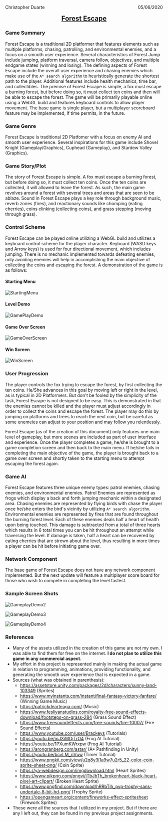 <p style= float:left>Christopher Duarte</p> <p style= float:right> 05/06/2020 </p> <br>
<h2 align = center><u> Forest Escape </u></h2>

### Game Summary

Forest Escape is a traditional 2D platformer that features elements such as multiple platforms, chasing, patrolling, and environmental enemies, and a focus on a smooth user experience. Several characteristics of Forest Jump include jumping, platform traversal, camera follow, objectives, and multiple endgame states (winning and losing). The defining aspects of Forest Escape include the overall user experience and chasing enemies which make use of the `A* search algorithm` to heuristically generate the shortest path to the player. Additional features include health mechanics, time bar, and collectibles. The premise of Forest Escape is simple, a fox must escape a burning forest, but before doing so, it must collect ten coins and then will be able to escape the forest. The game will be primarily playable online using a WebGL build and features keyboard controls to allow player movement. The base game is single player, but a multiplayer scoreboard feature may be implemented, if time permits, in the future. 

### Game Genre

Forest Escape is traditional 2D Platfomer with a focus on enemy AI and smooth user experience. Several inspirations for this game include Shovel Knight (Gameplay/Graphics), Cuphead (Gameplay), and Stardew Valley (Graphics).

### Game Story/Plot

The story of Forest Escape is simple. A fox must escape a burning forest, but before doing so, it must collect ten coins. Once the ten coins are collected, it will allowed to leave the forest. As such, the main game revolves around a forest with several trees and areas that are seen to be ablaze. Sound in Forest Escape plays a key role through background music, reverb zones (fires), and reactionary sounds like chomping (eating cherries), coins clinking (collecting coins), and grass stepping (moving through grass).

### Control Scheme

Forest Escape can be played online utilizing a WebGL build and utilizes a keyboard control scheme for the player character. Keyboard (WASD keys and Arrow keys) is used for four directional movement, which includes jumping. There is no mechanic implemented towards defeating enemies, only avoiding enemies will help in accomplishing the main objective of collecting the coins and escaping the forest. A demonstration of the game is as follows:

#### Starting Menu

![StartingMenu](./Demo/ForestEscapeStart.png)


#### Level Demo

![GamePlayDemo](./Demo/GameplayDemo.png)


#### Game Over Screen
![GameOverScreen](./Demo/GameOverScreen.png)

#### Win Screen

![WinScreen](./Demo/WinScreen.png)

### User Progression

The player controls the fox trying to escape the forest, by first collecting the ten coins. He/She advances in this goal by moving left or right in the level, as is typical in 2D Platformers. But don't be fooled by the simplicity of the task, Forest Escape is not designed to be easy. This is demonstrated in that the enemies cannot be killed and the player must adjust accordingly in order to collect the coins and escape the forest. The player may do this by jumping on platforms and trees to reach the next coin, but be careful as some enemeies can adjust to your position and may follow you relentlessly.

Forest Escape (as of the creation of this document) only features one main level of gameplay, but more scenes are included as part of user interface and experience. Once the player completes a game, he/she is brought to a game completion screen and then back to the main menu. If he/she fails in completing the main objective of the game, the player is brought back to a game over screen and shortly taken to the starting menu to attempt escaping the forest again. 

### Game AI

Forest Escape features three unique enemy types: patrol enemies, chasing enemies, and environmental enemies. Patrol Enemies are represented as frogs which display a back and forth jumping mechanic within a designated area. Chasing enemies are represented by flying birds with chase the player once he/she enters the bird's vicinity by utilizing `A* search algorithm`. Environmental enemies are represented by fires that are found throughout the burning forest level. Each of these enemies deals half a heart of health upon being touched. This damage is subtracted from a total of three hearts which results in 6 total times you can be hit throughout an attempt while traversing the level. If damage is taken, half a heart can be recovered by eating cherries that are strewn about the level, thus resulting in more times a player can be hit before initiating game over. 

### Network Component

The base game of Forest Escape does not have any network component implemented. But the next update will feature a multiplayer score board for those who wish to compete in completing the level fastest. 

### Sample Screen Shots

![GameplayDemo2](./Demo/GameplayDemo2.png)

![GameplayDemo3](./Demo/GameplayDemo3.png)

![GameplayDemo4](./Demo/GameplayDemo4.png)

### References

- Many of the assets utilized in the creation of this game are not my own. I was able to find them for free on the internet. **I do not plan to utilize this game in any commercial aspect.**
- My effort in this project is represented mainly in making the actual game in relation to programming, animations, providing functionality, and generating the smooth user experience that is expected in a game. 
- Sources (what was obtained in parenthesis):
  - https://assetstore.unity.com/packages/2d/characters/sunny-land-103349 (Sprites)
  - https://www.myinstants.com/instant/final-fantasy-victory-fanfare/ (Winning Game Music)
  - https://patrickdearteaga.com/ (Music)
  - https://www.fesliyanstudios.com/royalty-free-sound-effects-download/footsteps-on-grass-284 (Grass Sound Effect)
  - https://www.freesoundeffects.com/free-sounds/fire-10007/ (Fire Sound Effects)
  - https://www.youtube.com/user/Brackeys (Tutorials)
  - https://youtu.be/mJXiMOjTrO4 (Frog AI Tutorial)
  - https://youtu.be/1PXumKWrxpw (Frog AI Tutorial)
  - https://arongranberg.com/astar/ (A* Pathfinding in Unity)
  - https://youtu.be/bcvLM_riVuw (Timer Tutorial)
  - https://www.pngkit.com/view/u2q8y3i1a9w7u2r5_22-color-coin-sprite-sheet-png/ (Coin Sprite)
  - https://ya-webdesign.com/imgdownload.html (Heart Sprites)
  - https://www.pikpng.com/pngvi/iTbJbTh_brokenheart-black-heart-pixel-art-clipart/ (Broken Heart Sprite)
  - https://www.pngfind.com/download/hRRbTih_pvp-trophy-sans-undertale-8-bit-hd-png/ (Trophy Sprite)
  - https://opengameart.org/content/fireworks-effect-spritesheet (Firework Sprites)
- These were all the sources that I utilized in my project. But if there are any I left out, they can be found in my previous project assignments. 

